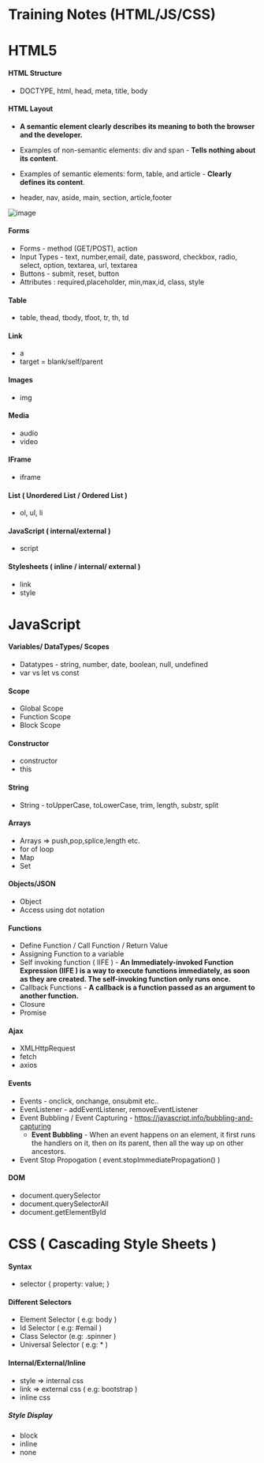 # Training Notes (HTML/JS/CSS)

# HTML5

#### HTML Structure
* DOCTYPE, html, head,  meta, title, body

#### HTML Layout

* **A semantic element clearly describes its meaning to both the browser and the developer.**
* Examples of non-semantic elements: div and span - **Tells nothing about its content**.
* Examples of semantic elements: form, table, and article - **Clearly defines its content**.

* header, nav, aside, main, section, article,footer

![image](https://user-images.githubusercontent.com/2763774/161204275-8bbb836c-8518-41c3-9a6f-f44afbb49ff6.png)


#### Forms
* Forms - method (GET/POST), action
* Input Types - text, number,email, date, password, checkbox, radio, select, option, textarea, url, textarea
* Buttons - submit, reset, button
* Attributes : required,placeholder, min,max,id, class, style

#### Table
* table, thead, tbody, tfoot, tr, th, td

#### Link
* a
* target = blank/self/parent

#### Images
* img 

#### Media 
* audio
* video

#### IFrame
* iframe

#### List ( Unordered List / Ordered List  )
* ol, ul, li
  
#### JavaScript ( internal/external )
* script 

#### Stylesheets ( inline / internal/ external )
* link
* style 


# JavaScript

#### Variables/ DataTypes/ Scopes
* Datatypes - string, number, date, boolean, null, undefined
* var vs let vs const

#### Scope 
* Global Scope
* Function Scope
* Block Scope

#### Constructor
* constructor
* this

#### String
* String - toUpperCase, toLowerCase, trim, length, substr, split

#### Arrays
* Arrays => push,pop,splice,length etc. 
* for of loop
* Map
* Set

#### Objects/JSON
* Object 
* Access using dot notation

#### Functions
* Define Function / Call Function / Return Value
* Assigning Function to a variable
* Self invoking function ( IIFE )  - **An Immediately-invoked Function Expression (IIFE ) is a way to execute functions immediately, as soon as they are created. The self-invoking function only runs once.**
* Callback Functions - **A callback is a function passed as an argument to another function.**
* Closure
* Promise

#### Ajax
* XMLHttpRequest
* fetch
* axios

#### Events
* Events - onclick, onchange, onsubmit etc..
* EvenListener - addEventListener, removeEventListener
* Event Bubbling / Event Capturing - https://javascript.info/bubbling-and-capturing
  * **Event Bubbling** - When an event happens on an element, it first runs the handlers on it, then on its parent, then all the way up on other ancestors. 
* Event Stop Propogation ( event.stopImmediatePropagation() )

#### DOM 
* document.querySelector
* document.querySelectorAll
* document.getElementById

# CSS ( Cascading Style Sheets )

#### Syntax
* selector { property: value; }

#### Different Selectors
* Element Selector ( e.g: body )
* Id Selector ( e.g: #email ) 
* Class Selector (e.g: .spinner )
* Universal Selector ( e.g: * )

#### Internal/External/Inline
* style => internal css 
* link => external css ( e.g: bootstrap )
* inline css

##### Style Display
* block
* inline
* none

